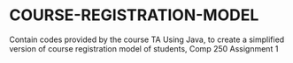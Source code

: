 # COURSE-REGISTRATION-MODEL
Contain codes provided by the course TA
Using Java, to create a simplified version of course registration model of students, Comp 250 Assignment 1 
